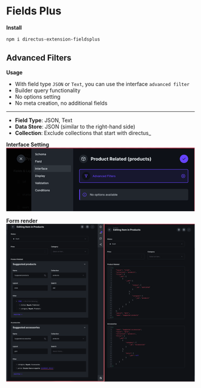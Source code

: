 # Fields Plus
**Install**
```bash
npm i directus-extension-fieldsplus
```
## Advanced Filters
**Usage**
- With field type `JSON` or `Text`, you can use the interface `advanced filter`
- Builder query functionality
- No options setting
- No meta creation, no additional fields

***
- **Field Type**: JSON, Text
- **Data Store**: JSON (similar to the right-hand side)
- **Collection**: Exclude collections that start with directus_

**Interface Setting**
![02.png](SCREENS/02.png)

**Form render**
![01.png](SCREENS%2F01.png)
